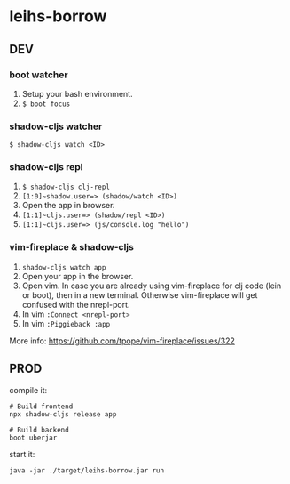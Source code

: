 # leihs-borrow

## DEV

### boot watcher

1. Setup your bash environment.
2. `$ boot focus`

### shadow-cljs watcher

`$ shadow-cljs watch <ID>`

### shadow-cljs repl

1. `$ shadow-cljs clj-repl`
2. `[1:0]~shadow.user=> (shadow/watch <ID>)`
3. Open the app in browser.
4. `[1:1]~cljs.user=> (shadow/repl <ID>)`
5. `[1:1]~cljs.user=> (js/console.log "hello")`

### vim-fireplace & shadow-cljs
1. `shadow-cljs watch app`
2. Open your app in the browser.
3. Open vim. In case you are already using vim-fireplace for clj code (lein or boot), then in a new terminal. Otherwise vim-fireplace will get confused with the nrepl-port.
4. In vim `:Connect <nrepl-port>`
5. In vim `:Piggieback :app`

More info: https://github.com/tpope/vim-fireplace/issues/322

## PROD

compile it:

```shell
# Build frontend
npx shadow-cljs release app

# Build backend
boot uberjar
```

start it:

```shell
java -jar ./target/leihs-borrow.jar run
```
